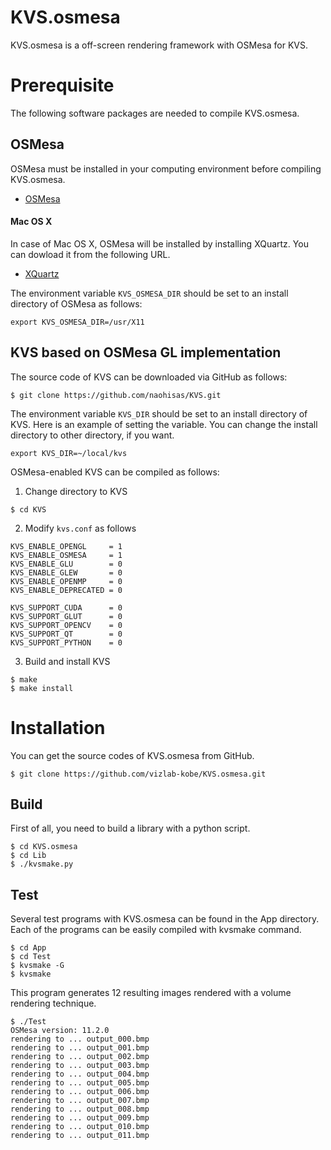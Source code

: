KVS.osmesa
===
KVS.osmesa is a off-screen rendering framework with OSMesa for KVS.

# Prerequisite
The following software packages are needed to compile KVS.osmesa.

## OSMesa
OSMesa must be installed in your computing environment before compiling KVS.osmesa.

- [OSMesa](https://www.mesa3d.org/osmesa.html)

#### Mac OS X
In case of Mac OS X, OSMesa will be installed by installing XQuartz. You can dowload it from the following URL.

- [XQuartz](https://www.xquartz.org)

The environment variable ```KVS_OSMESA_DIR``` should be set to an install directory of OSMesa as follows:

```
export KVS_OSMESA_DIR=/usr/X11
```

## KVS based on OSMesa GL implementation
The source code of KVS can be downloaded via GitHub as follows:

```
$ git clone https://github.com/naohisas/KVS.git
```

The environment variable ```KVS_DIR``` should be set to an install directory of KVS. Here is an example of setting the variable. You can change the install directory to other directory, if you want.

```
export KVS_DIR=~/local/kvs
```

OSMesa-enabled KVS can be compiled as follows:

1. Change directory to KVS
```
$ cd KVS
```

2. Modify ```kvs.conf``` as follows
```
KVS_ENABLE_OPENGL     = 1
KVS_ENABLE_OSMESA     = 1
KVS_ENABLE_GLU        = 0
KVS_ENABLE_GLEW       = 0
KVS_ENABLE_OPENMP     = 0
KVS_ENABLE_DEPRECATED = 0

KVS_SUPPORT_CUDA      = 0
KVS_SUPPORT_GLUT      = 0
KVS_SUPPORT_OPENCV    = 0
KVS_SUPPORT_QT        = 0
KVS_SUPPORT_PYTHON    = 0
```

3. Build and install KVS
```
$ make
$ make install
```

# Installation
You can get the source codes of KVS.osmesa from GitHub.
```
$ git clone https://github.com/vizlab-kobe/KVS.osmesa.git
```

## Build
First of all, you need to build a library with a python script.
```
$ cd KVS.osmesa
$ cd Lib
$ ./kvsmake.py
```

## Test
Several test programs with KVS.osmesa can be found in the App directory. Each of the programs can be easily compiled with kvsmake command.
```
$ cd App
$ cd Test
$ kvsmake -G
$ kvsmake
```

This program generates 12 resulting images rendered with a volume rendering technique.
```
$ ./Test
OSMesa version: 11.2.0
rendering to ... output_000.bmp
rendering to ... output_001.bmp
rendering to ... output_002.bmp
rendering to ... output_003.bmp
rendering to ... output_004.bmp
rendering to ... output_005.bmp
rendering to ... output_006.bmp
rendering to ... output_007.bmp
rendering to ... output_008.bmp
rendering to ... output_009.bmp
rendering to ... output_010.bmp
rendering to ... output_011.bmp
```
